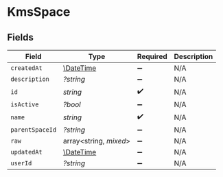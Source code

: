 # KmsSpace


## Fields

| Field                                                         | Type                                                          | Required                                                      | Description                                                   |
| ------------------------------------------------------------- | ------------------------------------------------------------- | ------------------------------------------------------------- | ------------------------------------------------------------- |
| `createdAt`                                                   | [\DateTime](https://www.php.net/manual/en/class.datetime.php) | :heavy_minus_sign:                                            | N/A                                                           |
| `description`                                                 | *?string*                                                     | :heavy_minus_sign:                                            | N/A                                                           |
| `id`                                                          | *string*                                                      | :heavy_check_mark:                                            | N/A                                                           |
| `isActive`                                                    | *?bool*                                                       | :heavy_minus_sign:                                            | N/A                                                           |
| `name`                                                        | *string*                                                      | :heavy_check_mark:                                            | N/A                                                           |
| `parentSpaceId`                                               | *?string*                                                     | :heavy_minus_sign:                                            | N/A                                                           |
| `raw`                                                         | array<string, *mixed*>                                        | :heavy_minus_sign:                                            | N/A                                                           |
| `updatedAt`                                                   | [\DateTime](https://www.php.net/manual/en/class.datetime.php) | :heavy_minus_sign:                                            | N/A                                                           |
| `userId`                                                      | *?string*                                                     | :heavy_minus_sign:                                            | N/A                                                           |